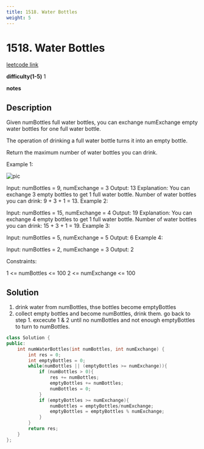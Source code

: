 ```yaml
---
title: 1518. Water Bottles
weight: 5
---
```

# 1518. Water Bottles

[leetcode link](https://leetcode.com/problems/water-bottles/)

**difficulty(1-5)** 
1

**notes**   


## Description

Given numBottles full water bottles, you can exchange numExchange empty water bottles for one full water bottle.

The operation of drinking a full water bottle turns it into an empty bottle.

Return the maximum number of water bottles you can drink.

 

Example 1:

![pic](https://assets.leetcode.com/uploads/2020/07/01/sample_1_1875.png)

Input: numBottles = 9, numExchange = 3
Output: 13
Explanation: You can exchange 3 empty bottles to get 1 full water bottle.
Number of water bottles you can drink: 9 + 3 + 1 = 13.
Example 2:



Input: numBottles = 15, numExchange = 4
Output: 19
Explanation: You can exchange 4 empty bottles to get 1 full water bottle. 
Number of water bottles you can drink: 15 + 3 + 1 = 19.
Example 3:

Input: numBottles = 5, numExchange = 5
Output: 6
Example 4:

Input: numBottles = 2, numExchange = 3
Output: 2
 

Constraints:

1 <= numBottles <= 100
2 <= numExchange <= 100

## Solution
1. drink water from numBottles, thse bottles become emptyBottles
2. collect empty bottles and become numBottles, drink them. go back to step 1.
excecute 1 & 2 until no numBottles and not enough emptyBottles to turn to numBottles.

```c++
class Solution {
public:
    int numWaterBottles(int numBottles, int numExchange) {
        int res = 0;
        int emptyBottles = 0;
        while(numBottles || (emptyBottles >= numExchange)){
            if (numBottles > 0){
                res += numBottles;
                emptyBottles += numBottles;
                numBottles = 0;
            }
            if (emptyBottles >= numExchange){
                numBottles = emptyBottles/numExchange;
                emptyBottles = emptyBottles % numExchange;
            }
        }
        return res;
    }
};
```